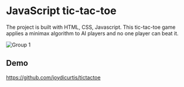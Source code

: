 # JavaScript tic-tac-toe

The project is built with HTML, CSS, Javascript. This tic-tac-toe game applies a minimax algorithm to AI players and no one player can beat it.

![Group 1](https://user-images.githubusercontent.com/28946951/184930346-d0c5a406-ca9d-4c2c-8917-c36f43b881b2.png)


## Demo

https://github.com/joydicurtis/tictactoe
